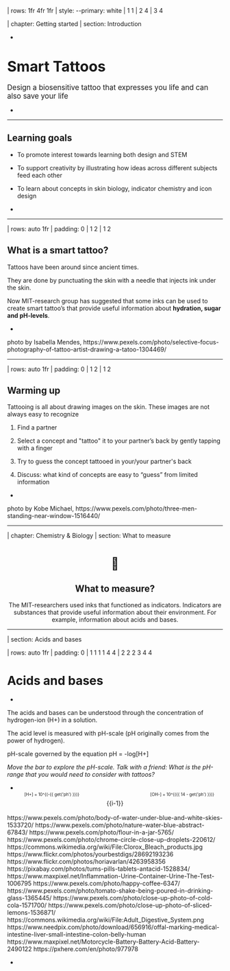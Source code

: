 | rows: 1fr 4fr 1fr
| style: --primary: white
| 1 1
| 2 4
| 3 4

| chapter: Getting started
| section: Introduction

<Background />

-

# <big>Smart Tattoos</big>

<big>Design a biosensitive tattoo that expresses you life and can also save your life</big>

-

<f-next-button title="Start" />

---

## Learning goals

- To promote interest towards learning both design and STEM

- To support creativity by illustrating how ideas across different subjects feed each other

- To learn about concepts in skin biology, indicator chemistry and icon design

-

---

| rows: auto 1fr
| padding: 0
| 1 2
| 1 2

<div style="padding:var(--content-padding);">

## What is a smart tattoo?

Tattoos have been around since ancient times.

They are done by punctuating the skin with a needle that injects ink under the skin.

Now MIT-research group has suggested that some inks can be used to create smart tattoo’s that provide useful information about **hydration, sugar and pH-levels**.

</div>

-

<f-image src="images/art-artist-drawing-1304469.jpg" />

<f-notes title="credits">
photo by Isabella Mendes,
https://www.pexels.com/photo/selective-focus-photography-of-tattoo-artist-drawing-a-tatoo-1304469/
</f-notes>

---

| rows: auto 1fr
| padding: 0
| 1 2
| 1 2

<section style="padding:var(--content-padding);">

## Warming up

Tattooing is all about drawing images on the skin. These images are not always easy to recognize

1. Find a partner

2. Select a concept and "tattoo" it to your partner’s back by gently tapping with a finger

3. Try to guess the concept tattooed in your/your partner's back

4. Discuss: what kind of concepts are easy to “guess” from limited information

</section>

-

<f-image style="background-position: 40%" src="images/bags-best-friends-daylight-1516440.jpg" />

<f-notes title="credits">
photo by Kobe Michael,
https://www.pexels.com/photo/three-men-standing-near-window-1516440/
</f-notes>

---

| chapter: Chemistry & Biology
| section: What to measure

<center style="flex-direction: column">

# 🧪

## What to measure?

The MIT-researchers used inks that functioned as indicators.
Indicators are substances that provide useful information about their environment.
For example, information about acids and bases.

</center>

---

| section: Acids and bases

| rows: auto 1fr
| padding: 0
| 1 1 1 1 4 4
| 2 2 2 3 4 4

<div style="padding: var(--content-padding) var(--content-padding) 0 var(--content-padding);">

# Acids and bases

</div>

-

<div style="padding: 0 var(--content-padding);">

The acids and bases can be understood through the concentration of hydrogen-ion <f-math inline blue>(H+)</f-math> in a solution.

The acid level is measured with pH-scale (pH originally comes from the power of hydrogen).

pH-scale governed by the equation <f-math inline>pH = -log[H+]</f-math>

<f-slider set="ph" :value=7 :to=14 integer title="ph: " style="padding: calc(var(--content-padding)/2) 0" />

_Move the bar to explore the pH-scale. Talk with a friend: What is the pH-range that you would need to consider with tattoos?_

</div>

-

<div style="display: flex; align-items: center; flex-direction: column; position: relative">
  <f-artboard :width="280" :height="350" :step="20" style="margin-top: 5px" >
  	<f-line :x1="40" :y1="310 - i*20" :x2="240" :y2="310 - i*20" v-for="i in 15" />
    <f-rect style="transition: all .2s ease-in-out" :x="-100" :y="-290" :stroke="none" :fill="color('red')" :width="40" :height="280 - get('ph')*20" :rotation="180"/>
    <f-rect style="transition: all .2s ease-in-out" :x="-220" :y="-290" :stroke="none" :fill="color('blue')" :width="40" :height="get('ph')*20" :rotation="180"/>
    <f-text :x="20" :y="313 - i*20" v-for="i in 15">{{i-1}}</f-text>
  </f-artboard><br>
  <small style="position: absolute; bottom: 40px; left: 40px">
    <small>
      <f-math inline :update="get('ph')">
      [H+] = 10^{(-{{ get('ph') }})}
      </f-math>
    </small>  
  </small>
  <small style="position: absolute; bottom: 40px; right: 20px">
    <small>
      <f-math inline :update="get('ph')">
      [OH-] = 10^{({{ 14 - get('ph') }})}
      </f-math>
    </small>
  </small>
</div>

<f-notes title="credits">
https://www.pexels.com/photo/body-of-water-under-blue-and-white-skies-1533720/
https://www.pexels.com/photo/nature-water-blue-abstract-67843/
https://www.pexels.com/photo/flour-in-a-jar-5765/
https://www.pexels.com/photo/chrome-circle-close-up-droplets-220612/
https://commons.wikimedia.org/wiki/File:Clorox_Bleach_products.jpg
https://www.flickr.com/photos/yourbestdigs/28692193236
https://www.flickr.com/photos/horiavarlan/4263958356
https://pixabay.com/photos/tums-pills-tablets-antacid-1528834/
https://www.maxpixel.net/Inflammation-Urine-Container-Urine-The-Test-1006795
https://www.pexels.com/photo/happy-coffee-6347/
https://www.pexels.com/photo/tomato-shake-being-poured-in-drinking-glass-1365445/
https://www.pexels.com/photo/close-up-photo-of-cold-cola-1571700/
https://www.pexels.com/photo/close-up-photo-of-sliced-lemons-1536871/
https://commons.wikimedia.org/wiki/File:Adult_Digestive_System.png
https://www.needpix.com/photo/download/656916/offal-marking-medical-intestine-liver-small-intestine-colon-belly-human
https://www.maxpixel.net/Motorcycle-Battery-Battery-Acid-Battery-2490122
https://pxhere.com/en/photo/977978
</f-notes>

-

<div style="position: relative; height: 100%">
<big style="
color: var(--white); 
z-index: 1; 
padding: var(--content-padding); 
position: absolute; 
bottom: 0; 
left: 0; 
right: 0;
background: linear-gradient(to bottom, rgba(0,0,0,0) 0%,rgba(0,0,0,0.65) 100%);
">{{ ['Battery acid','Stomach acid','Lemon juice','Soda','Tomato juice','Black coffee','Urine (average)','Pure water','Seawater','Baking Soda','Antacid tablets','Soap','Ammonia','Bleach','Drain cleaner'][get('ph')] }}</big>
<f-image style="z-index: -1; position: absolute; left: 0; top: 0; bottom: 0; right: 0; background-position: center center; background-size: cover" :src="'images/ph/' + get('ph') + '.jpg'" />
</div>

---

| section: Indicators

| rows: auto 1fr
| padding: 0
| 1 1 1 3 3 3
| 2 2 2 3 3 3

<div style="padding: var(--content-padding) var(--content-padding) 0 var(--content-padding);">

# Indicators

</div>

-

<div style="padding: 0 var(--content-padding);">

move the pH-bar. Why does the color change?

<f-slider set="ph" :value=7 :to=14 integer title="ph: "  style="padding: calc(var(--content-padding)/2) 0" />

_When designing your indicator, you may need to consider the visibility of the color change. How accurate is the information offered by the color change?_

<div style="display: flex">

> <small><small>Phenol red: The structural parts indicated by the red color undergo changes as the pH is increased changing the colour of the molecule.</small></small>

<img style="width: auto" src="images/phenol.png" />

</div>

</div>

-

<div :style="{backgroundColor: hsl(56-get('ph')*4,80,70,1)}" style="position: relative; height: 100%">
<f-image style="position: absolute; left: 0; top: 0; bottom: 0; right: 0; background-size: cover" src="images/glass.png" />
</div>

---

| chapter: Semiotics & design
| section: Designing things

<center style="flex-direction: column">

# 👩‍🎨

## Designing <strike>a symbol</strike> <strike>an icon</strike> <strike>a pictogram</strike> a tattoo

Now we have to think about how our tattoo looks, feels, and most importantly - functions!

</center>

---

| padding: 0
| style: overflow: hidden

<div style="padding: var(--content-padding);">

## Life or death?

How can you make sure that others understand what your tattoo is about?

Try to visualise some abstract phenomena, like life (or death), by sketching something on a piece of paper.

After you've finished, show your creation to others, or draw it on a whiteboard.

What did you draw, and why? Does it differ from your friend's drawings?
Why do we use these particular things to mean something, can everyone understand them the same way everywhere else, in all situations?

</div>

-

<div style=" position: relative;
    overflow: hidden;
    width: 100%;
    height: 100%;">
<f-scene responsive >
  <f-group position="1 1">
    <f-rotation :duration="30000">
      <f-spin-pattern count="6" :scale="1" :r="0.9">
        <f-text :scale="4">💀</f-text>
      </f-spin-pattern>
    </f-rotation>
    <f-rotation :duration="60000">
      <f-spin-pattern count="12" :scale="1" :r="2" rotation="30">
        <f-text :scale="4">😇</f-text>
      </f-spin-pattern>
    </f-rotation>
  </f-group>
</f-scene>
</div>

---

| padding: 0
| section: Glossary of signs

<div style="
  padding: var(--content-padding); 
  background-color: var(--white);
  border-radius: 0 0 1rem 0;
  box-shadow: 0 0 10rem 10rem var(--white);
">

## What are we talking about?

The study of how we describe meaning to something is called **semiotics**. The main subject of semiotics is the **sign**, i. e. something that has meaning to someone else, in some context. **symbol** is a type of sign, and a **pictogram** is a type of visual symbol, that could also be called an **icon**.

</div>

-

<EmojiBg />

---

| section: Context is key
| padding: 0

<div style="
  padding: var(--content-padding); 
  background-color: var(--white);
  border-radius: 0 0 1rem 0;
  box-shadow: 0 0 10rem 10rem var(--white);
">

## Context is key

Symbols are always understood in some **context**. The symbol ☠️ could refer to a dangerous area, a poisonous liquid, or a jolly pirate ship at a kid's birthday party.

Symbols can also mean different things to different people. Symbols are **conventional**, which mean that they are agreed upon to mean something, and not everyone may know all of these agreements. A kid may link the ☠️ symbol to pirates of the Carribean, a doctor in a hospital to something else entirely.

</div>

-

<EmojiBg />

---

| section: Form & Style
| padding: 0

<div style="
  padding: var(--content-padding); 
  background-color: var(--white);
  border-radius: 0 0 1rem 0;
  box-shadow: 0 0 10rem 10rem var(--white);
">

## Form or function?

The way a symbol is presented is also part of the context. Simple lines and bold swatches of color are usually more readable at a glance. Detailed drawings are more decorative, but don't convey information that easily. For that reason, different styles are used for different purposes - if the purpose is to convey important information quickly, then the symbol should be as simple (readable) as possible.

If the functionality of the symbol is not that important, or the main function of the symbol is to be decorative, then there is more room to experiment with the form - or how the symbol looks like.

</div>

-

<EmojiBg />

---

## Style or substance?

Think and discuss - what are the things you need to pay attention to when designing a good icon? What are the dos and the don't-s?

To your right there are three sets of symbols, or icons, of different level of detail and style of drawing.
Try to think, in what context, and for what these could be used, and try to sketch the missing icon in the corresponding style.

When you have finished, click the button to reveal the original icon design and compare it to your result.

What is better in your design, what could still be improved?

-

<f-value :value="['./images/beverages_icons_missing.png', './images/beverages_icons.png']" set="bevs" />
<img :src="get('bevs', [])[get('bevs_index')]" />
<f-toggle title="Show the cup of tea" set="bevs_index" />

<f-value :value="['./images/candy_icons_missing.png', './images/candy_icons.png']" set="candy" />
<img :src="get('candy', [])[get('candy_index')]" />
<f-toggle title="Show the bag of popcorn" set="candy_index" />

<f-value :value="['./images/fastfood_icons_missing.png', './images/fastfood_icons.png']" set="food" />
<img :src="get('food', [])[get('food_index')]" />
<f-toggle title="Show the double cheeseburger" set="food_index" />

---

| chapter: Testing the tattoo
| section: Back to tattooing

# Back to tattooing

Tattoos have always had strong symbolic meaning - **cultural**, to convey some message about the bearer to other members of society - and / or **personal**, to mean something to the bearer herself.

What meaning or function whould your **smart tattoo** have? Would it be personal, functional or cultural? Does it have to be understood by everyone, at a glance? Or could it be secret and personal, only understood by the bearer?

Tattoos become blurry over time and lose their sharpness. Think about how you should design icons for tattoos to reduce these effects?

-

---

| section: Deciding the conditions

## Deciding the conditions

In theory, chemicals can be engineered to react to any type of a condition in human body and produce a color.
Decide with your pair a condition that would be important to make visible or measurable with a tattoo.
Justify your choice with arguments.
Write down the condition to a piece of paper.

-

# 🧫

---

| section: Creating the appearance

## Creating the appearance

Sketch out the appearance of the smart tattoo, considering

1. the basics of icon design

2. the cultural context of the symbol

3. the specifics of the 'material'

4. the basic principles of pictography and icon design

-

# 🧫

---

## Time to test your tattoo

Now it is time to look how your tattoo would look like.
Test your design in smart tattoo simulator to explore further connections. Write these down as well.

-

---

<Simulator />

---

| section: Further activities

## Share your ideas

With the assistance of your paper share your ideas about your design and smart tattoos in general.

-

---

## Continue

The learning never stops. For example, you can next learn about:
chemistry of inks by conducting experiments
Tattoo permanence model by conducting biological experiments

-
